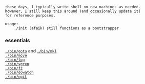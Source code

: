 ```
these days, I typically write shell on new machines as needed.
however, I still keep this around (and occasionally update it)
for reference purposes.

usage:
	./init (afaik) still functions as a bootstrapper
```

### essentials

[`./bin/goto`](./bin/goto) and [`./bin/mkl`](./bin/mkl)\
[`./bin/move`](./bin/move)\
[`./bin/log`](./bin/log)\
[`./bin/vgrep`](./bin/vgrep)\
[`./bin/fz`](./bin/fz)\
[`./bin/dowatch`](./bin/dowatch)\
[`./bin/ngit`](./bin/ngit)
